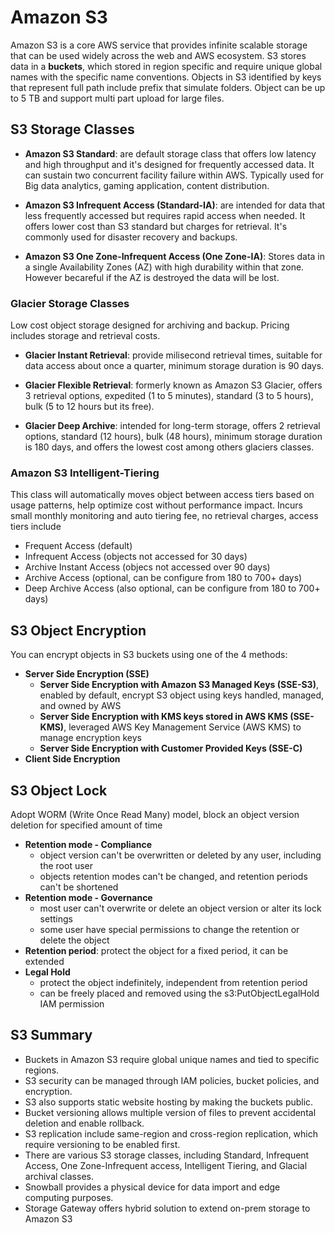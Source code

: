 # Amazon S3

Amazon S3 is a core AWS service that provides infinite scalable storage that can be used widely across the web and AWS ecosystem. S3 stores data in a **buckets**, which stored in region specific and require unique global names with the specific name conventions. Objects in S3 identified by keys that represent full path include prefix that simulate folders. Object can be up to 5 TB and support multi part upload for large files.

## S3 Storage Classes

- **Amazon S3 Standard**: are default storage class that offers low latency and high throughput and it's designed for frequently accessed data. It can sustain two concurrent facility failure within AWS. Typically used for Big data analytics, gaming application, content distribution.

- **Amazon S3 Infrequent Access (Standard-IA)**: are intended for data that less frequently accessed but requires rapid access when needed. It offers lower cost than S3 standard but charges for retrieval. It's commonly used for disaster recovery and backups.

- **Amazon S3 One Zone-Infrequent Access (One Zone-IA)**: Stores data in a single Availability Zones (AZ) with high durability within that zone. However becareful if the AZ is destroyed the data will be lost.

### Glacier Storage Classes

Low cost object storage designed for archiving and backup. Pricing includes storage and retrieval costs.

- **Glacier Instant Retrieval**: provide milisecond retrieval times, suitable for data access about once a quarter, minimum storage duration is 90 days.

- **Glacier Flexible Retrieval**: formerly known as Amazon S3 Glacier, offers 3 retrieval options, expedited (1 to 5 minutes), standard (3 to 5 hours), bulk (5 to 12 hours but its free).

- **Glacier Deep Archive**: intended for long-term storage, offers 2 retrieval options, standard (12 hours), bulk (48 hours), minimum storage duration is 180 days, and offers the lowest cost among others glaciers classes.

### Amazon S3 Intelligent-Tiering

This class will automatically moves object between access tiers based on usage patterns, help optimize cost without performance impact. Incurs small monthly monitoring and auto tiering fee, no retrieval charges, access tiers include
- Frequent Access (default)
- Infrequent Access (objects not accessed for 30 days)
- Archive Instant Access (objecs not accessed over 90 days)
- Archive Access (optional, can be configure from 180 to 700+ days)
- Deep Archive Access (also optional, can be configure from 180 to 700+ days)


## S3 Object Encryption

You can encrypt objects in S3 buckets using one of the 4 methods:

- **Server Side Encryption (SSE)**
  - **Server Side Encryption with Amazon S3 Managed Keys (SSE-S3)**, enabled by default, encrypt S3 object using keys handled, managed, and owned by AWS
  - **Server Side Encryption with KMS keys stored in AWS KMS (SSE-KMS)**, leveraged AWS Key Management Service (AWS KMS) to manage encryption keys
  - **Server Side Encryption with Customer Provided Keys (SSE-C)**
- **Client Side Encryption**

## S3 Object Lock

Adopt WORM (Write Once Read Many) model, block an object version deletion for specified amount of time 

- **Retention mode - Compliance**
  - object version can't be overwritten or deleted by any user, including the root user
  - objects retention modes can't be changed, and retention periods can't be shortened
- **Retention mode - Governance**
  - most user can't overwrite or delete an object version or alter its lock settings
  - some user have special permissions to change the retention or delete the object
- **Retention period**: protect the object for a fixed period, it can be extended
- **Legal Hold**
  - protect the object indefinitely, independent from retention period
  - can be freely placed and removed using the s3:PutObjectLegalHold IAM permission

## S3 Summary

- Buckets in Amazon S3 require global unique names and tied to specific regions.
- S3 security can be managed through IAM policies, bucket policies, and encryption.
- S3 also supports static website hosting by making the buckets public.
- Bucket versioning allows multiple version of files to prevent accidental deletion and enable rollback.
- S3 replication include same-region and cross-region replication, which require versioning to be enabled first.
- There are various S3 storage classes, including Standard, Infrequent Access, One Zone-Infrequent access, Intelligent Tiering, and Glacial archival classes.
- Snowball provides a physical device for data import and edge computing purposes.
- Storage Gateway offers hybrid solution to extend on-prem storage to Amazon S3
